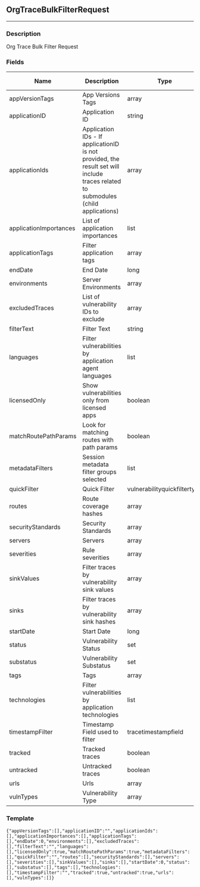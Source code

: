 ## OrgTraceBulkFilterRequest
---
### Description
Org Trace Bulk Filter Request
### Fields
| Name | Description | Type | Allowed Values | Required |
| ---- | ----------- | ---- | -------------- | -------- |
| appVersionTags | App Versions Tags | array |  | false |
| applicationID | Application ID | string |  | false |
| applicationIds | Application IDs - If applicationID is not provided, the result set will include traces related to submodules (child applications) | array |  | false |
| applicationImportances | List of application importances | list |  | false |
| applicationTags | Filter application tags | array |  | false |
| endDate | End Date | long |  | false |
| environments | Server Environments | array |  | false |
| excludedTraces | List of vulnerability IDs to exclude | array |  | false |
| filterText | Filter Text | string |  | false |
| languages | Filter vulnerabilities by application agent languages | list |  | false |
| licensedOnly | Show vulnerabilities only from licensed apps | boolean |  | false |
| matchRoutePathParams | Look for matching routes with path params | boolean |  | false |
| metadataFilters | Session metadata filter groups selected | list |  | false |
| quickFilter | Quick Filter | vulnerabilityquickfiltertype |  | false |
| routes | Route coverage hashes | array |  | false |
| securityStandards | Security Standards | array |  | false |
| servers | Servers | array |  | false |
| severities | Rule severities | array |  | false |
| sinkValues | Filter traces by vulnerability sink values | array |  | false |
| sinks | Filter traces by vulnerability sink hashes | array |  | false |
| startDate | Start Date | long |  | false |
| status | Vulnerability Status | set |  | false |
| substatus | Vulnerability Substatus | set |  | false |
| tags | Tags | array |  | false |
| technologies | Filter vulnerabilities by application technologies | list |  | false |
| timestampFilter | Timestamp Field used to filter | tracetimestampfield |  | false |
| tracked | Tracked traces | boolean |  | false |
| untracked | Untracked traces | boolean |  | false |
| urls | Urls | array |  | false |
| vulnTypes | Vulnerability Type | array |  | false |
### Template
```
{"appVersionTags":[],"applicationID":"","applicationIds":[],"applicationImportances":[],"applicationTags":[],"endDate":0,"environments":[],"excludedTraces":[],"filterText":"","languages":[],"licensedOnly":true,"matchRoutePathParams":true,"metadataFilters":[],"quickFilter":"","routes":[],"securityStandards":[],"servers":[],"severities":[],"sinkValues":[],"sinks":[],"startDate":0,"status":[],"substatus":[],"tags":[],"technologies":[],"timestampFilter":"","tracked":true,"untracked":true,"urls":[],"vulnTypes":[]}
```
